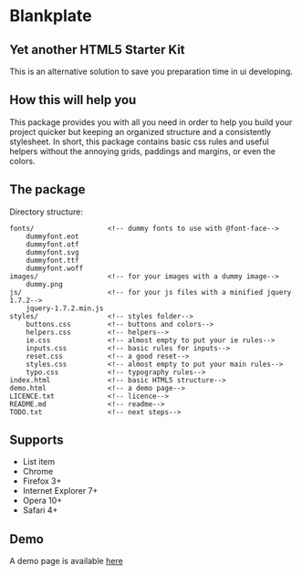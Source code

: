 # Blankplate

## Yet another HTML5 Starter Kit

This is an alternative solution to save you preparation time in ui developing.

## How this will help you

This package provides you with all you need in order to help you build your project quicker but keeping an organized structure and a consistently stylesheet. In short, this package contains basic css rules and useful helpers without the annoying grids, paddings and margins, or even the colors.

## The package

Directory structure:

    fonts/                  <!-- dummy fonts to use with @font-face-->
        dummyfont.eot
        dummyfont.otf
        dummyfont.svg
        dummyfont.ttf
        dummyfont.woff
    images/                 <!-- for your images with a dummy image-->
        dummy.png
    js/                     <!-- for your js files with a minified jquery 1.7.2-->
        jquery-1.7.2.min.js
    styles/                 <!-- styles folder-->
        buttons.css         <!-- buttons and colors-->
        helpers.css         <!-- helpers-->
        ie.css              <!-- almost empty to put your ie rules-->
        inputs.css          <!-- basic rules for inputs-->
        reset.css           <!-- a good reset-->
        styles.css          <!-- almost empty to put your main rules-->
        typo.css            <!-- typography rules-->
    index.html              <!-- basic HTML5 structure-->
    demo.html               <!-- a demo page-->
    LICENCE.txt             <!-- licence-->
    README.md               <!-- readme-->
    TODO.txt                <!-- next steps-->

## Supports

 - List item
 - Chrome
 - Firefox 3+
 - Internet Explorer 7+
 - Opera 10+
 - Safari 4+

## Demo

A demo page is available [here][1]

  [1]: https://dl.dropbox.com/u/28039153/blankplate/demo.html